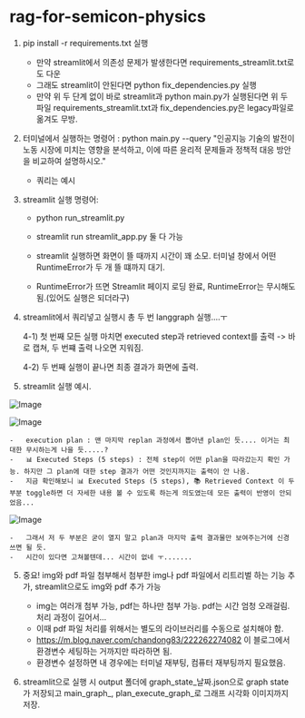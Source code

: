 # rag-for-semicon-physics

1. pip install -r requirements.txt 실행

    -   만약 streamlit에서 의존성 문제가 발생한다면 requirements_streamlit.txt로도 다운
    -   그래도 streamlit이 안된다면 python fix_dependencies.py 실행
    -   만약 위 두 단계 없이 바로 streamlit과 python main.py가 실행된다면 위 두 파일 requirements_streamlit.txt과 fix_dependencies.py은 legacy파일로 옮겨도 무방.

2. 터미널에서 실행하는 명령어 : python main.py --query "인공지능 기술의 발전이 노동 시장에 미치는 영향을 분석하고, 이에 따른 윤리적 문제들과 정책적 대응 방안을 비교하여 설명하시오."

    -   쿼리는 예시

3. streamlit 실행 명령어:

    -   python run_streamlit.py
    -   streamlit run streamlit_app.py
        둘 다 가능

    -   streamlit 실행하면 화면이 뜰 때까지 시간이 꽤 소모. 터미널 창에서 어떤 RuntimeError가 두 개 뜰 떄까지 대기.
    -   RuntimeError가 뜨면 Streamlit 페이지 로딩 완료, RuntimeError는 무시해도 됨.(있어도 실행은 되더라구)

4. streamlit에서 쿼리넣고 실행시 총 두 번 langgraph 실행....ㅜ

    4-1) 첫 번째 모든 실행 마치면 executed step과 retrieved context를 출력 -> 바로 캡쳐, 두 번쨰 출력 나오면 지워짐.
   
    4-2) 두 번째 실행이 끝나면 최종 결과가 화면에 출력.

5. streamlit 실행 예시.

![Image](https://github.com/user-attachments/assets/12186f89-56ce-4d52-94d5-1f5a973a9b90)

![Image](https://github.com/user-attachments/assets/49749f8c-d467-44d4-8f3b-966b6aa526f5)
    
    -   execution plan : 맨 마지막 replan 과정에서 뽑아낸 plan인 듯.... 이거는 최대한 무시하는게 나을 듯.....?
    -   📊 Executed Steps (5 steps) : 전체 step이 어떤 plan을 따라갔는지 확인 가능. 하지만 그 plan에 대한 step 결과가 어떤 것인지까지는 출력이 안 나옴.
    -   지금 확인해보니 📊 Executed Steps (5 steps), 📚 Retrieved Context 이 두 부분 toggle하면 더 자세한 내용 볼 수 있도록 하는게 의도였는데 모든 출력이 반영이 안되었음...

![Image](https://github.com/user-attachments/assets/9aaa7e53-8805-4d2f-8866-01a8c22d1ac7)

    -   그래서 저 두 부분은 굳이 열지 말고 plan과 마지막 출력 결과물만 보여주는거에 신경쓰면 될 듯.
    -   시간이 있다면 고쳐볼텐데... 시간이 없네 ㅜ.......

5. 중요! img와 pdf 파일 첨부해서 첨부한 img나 pdf 파일에서 리트리벌 하는 기능 추가, streamlit으로도 img와 pdf 추가 가능
    -   img는 여러개 첨부 가능, pdf는 하나만 첨부 가능. pdf는 시간 엄청 오래걸림. 처리 과정이 길어서...
    -   이때 pdf 파일 처리를 위해서는 별도의 라이브러리를 수동으로 설치해야 함.
    -   https://m.blog.naver.com/chandong83/222262274082 이 블로그에서 환경변수 세팅하는 거까지만 따라하면 됨.
    -   환경변수 설정하면 내 경우에는 터미널 재부팅, 컴퓨터 재부팅까지 필요했음.

6. streamlit으로 실행 시 output 폴더에 graph_state_날짜.json으로 graph state가 저장되고 main_graph_, plan_execute_graph_로 그래프 시각화 이미지까지 저장.